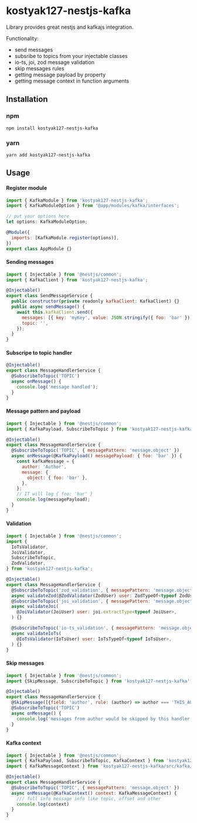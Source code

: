 # kostyak127-nestjs-kafka
Library provides great nestjs and kafkajs integration.

Functionality:
- send messages
- subsribe to topics from your injectable classes
- io-ts, joi, zod message validation
- skip messages rules
- getting message payload by property
- getting message context in function arguments
## Installation
### npm
`npm install kostyak127-nestjs-kafka`
### yarn
`yarn add kostyak127-nestjs-kafka`

## Usage
#### Register module
```javascript
import { KafkaModule } from 'kostyak127-nestjs-kafka';
import { KafkaModuleOption } from '@app/modules/kafka/interfaces';

// put your options here
let options: KafkaModuleOption;

@Module({
  imports: [KafkaModule.register(options)],
})
export class AppModule {}
```

#### Sending messages
```javascript
import { Injectable } from '@nestjs/common';
import { KafkaClient } from 'kostyak127-nestjs-kafka';

@Injectable()
export class SendMessageService {
  public constructor(private readonly kafkaClient: KafkaClient) {}
  public async sendMessage() {
    await this.kafkaClient.send({
      messages: [{ key: 'myKey', value: JSON.stringify({ foo: 'bar' }) }],
      topic: '',
    });
  }
}
```

#### Subscripe to topic handler
```javascript
@Injectable()
export class MessageHandlerService {
  @SubscribeToTopic('TOPIC')
  async onMessage() {
    console.log('message handled');
  }
}
```
#### Message pattern and payload
```javascript
import { Injectable } from '@nestjs/common';
import { KafkaPayload, SubscribeToTopic } from 'kostyak127-nestjs-kafka';

@Injectable()
export class MessageHandlerService {
  @SubscribeToTopic('TOPIC', { messagePattern: 'message.object' })
  async onMessage(@KafkaPayload() messagePayload: { foo: 'bar' }) {
    const kafkaMessage = {
      author: 'Author',
      message: {
        object: { foo: 'bar' },
      },
    };
    // IT will log { foo: 'bar' }
    console.log(messagePayload);
  }
}

```

#### Validation
```javascript
import { Injectable } from '@nestjs/common';
import {
  IoTsValidator,
  JoiValidator,
  SubscribeToTopic,
  ZodValidator,
} from 'kostyak127-nestjs-kafka';

@Injectable()
export class MessageHandlerService {
  @SubscribeToTopic('zod_validation', { messagePattern: 'message.object' })
  async validateZod(@ZodValidator(ZodUser) user: ZodTypeOf<typeof ZodUser>) {}
  @SubscribeToTopic('joi_validation', { messagePattern: 'message.object' })
  async validateJoi(
    @JoiValidator(JoiUser) user: joi.extractType<typeof JoiUser>,
  ) {}

  @SubscribeToTopic('io-ts_validation', { messagePattern: 'message.object' })
  async validateIoTs(
    @IoTsValidator(IoTsUser) user: IoTsTypeOf<typeof IoTsUser>,
  ) {}
}
```

#### Skip messages
```javascript
import { Injectable } from '@nestjs/common';
import {SkipMessage, SubscribeToTopic } from 'kostyak127-nestjs-kafka';

@Injectable()
export class MessageHandlerService {
  @SkipMessage([{field: 'author', rule: (author) => author === 'THIS_AUTHOR'}])
  @SubscribeToTopic('TOPIC')
  async onMessage() {
    console.log('messages from author would be skipped by this handler');
  }
}
```

#### Kafka context
```javascript
import { Injectable } from '@nestjs/common';
import { KafkaPayload, SubscribeToTopic, KafkaContext } from 'kostyak127-nestjs-kafka';
import { KafkaMessageContext } from 'kostyak127-nestjs-kafka/src/kafka/kafka.types';

@Injectable()
export class MessageHandlerService {
  @SubscribeToTopic('TOPIC', { messagePattern: 'message.object' })
  async onMessage(@KafkaContext() context: KafkaMessageContext) {
    /// full info message info like topic, offset and other
    console.log(context)
  }
}
```